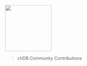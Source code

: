 <div align="left">
  <a href="https://chdb.io">
    <img src="https://github.com/chdb-io/chdb/raw/main/docs/_static/snake-chdb.png" height="150">
  </a>
</div>

> chDB Community Contributions
